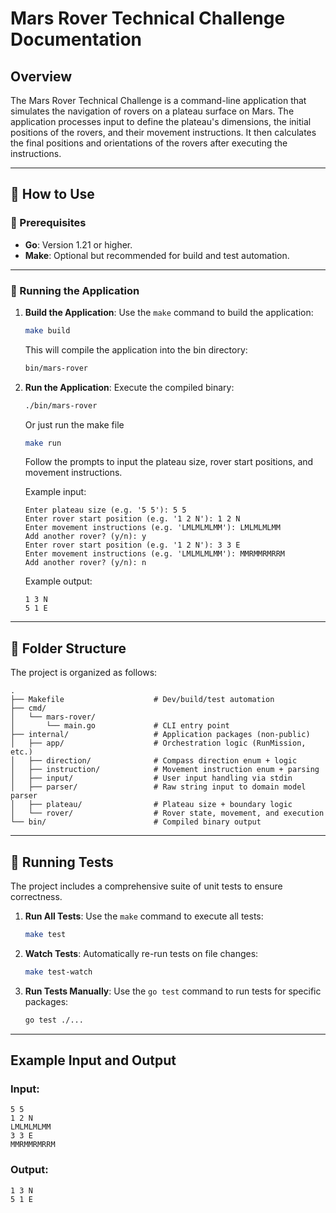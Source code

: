 # Mars Rover Technical Challenge Documentation

## Overview

The Mars Rover Technical Challenge is a command-line application that simulates the navigation of rovers on a
plateau surface on Mars. The application processes input to define the plateau's dimensions, the initial positions
of the rovers, and their movement instructions. It then calculates the final positions and orientations of the 
rovers after executing the instructions.

---

## 🏁 How to Use

### 🔧 Prerequisites

- **Go**: Version 1.21 or higher.
- **Make**: Optional but recommended for build and test automation.

---

### 🚀 Running the Application

1. **Build the Application**:
   Use the `make` command to build the application:
   ```sh
   make build
   ```
   This will compile the application into the bin directory:
   ```sh
   bin/mars-rover
   ```

2. **Run the Application**:
   Execute the compiled binary:
   ```sh
   ./bin/mars-rover
   ```
    
    Or just run the make file
    ```sh
    make run
    ```

   Follow the prompts to input the plateau size, rover start positions, and movement instructions.

   Example input:
   ```
   Enter plateau size (e.g. '5 5'): 5 5
   Enter rover start position (e.g. '1 2 N'): 1 2 N
   Enter movement instructions (e.g. 'LMLMLMLMM'): LMLMLMLMM
   Add another rover? (y/n): y
   Enter rover start position (e.g. '1 2 N'): 3 3 E
   Enter movement instructions (e.g. 'LMLMLMLMM'): MMRMMRMRRM
   Add another rover? (y/n): n
   ```
   Example output:
   ```
   1 3 N
   5 1 E
   ```

---

## 📂 Folder Structure

The project is organized as follows:

```
.
├── Makefile                    # Dev/build/test automation
├── cmd/
│   └── mars-rover/
│       └── main.go             # CLI entry point
├── internal/                   # Application packages (non-public)
│   ├── app/                    # Orchestration logic (RunMission, etc.)
│   ├── direction/              # Compass direction enum + logic
│   ├── instruction/            # Movement instruction enum + parsing
│   ├── input/                  # User input handling via stdin
│   ├── parser/                 # Raw string input to domain model parser
│   ├── plateau/                # Plateau size + boundary logic
│   └── rover/                  # Rover state, movement, and execution
└── bin/                        # Compiled binary output
```

---

## 🧪 Running Tests

The project includes a comprehensive suite of unit tests to ensure correctness.

1. **Run All Tests**:
   Use the `make` command to execute all tests:
   ```sh
   make test
   ```

2. **Watch Tests**:
   Automatically re-run tests on file changes:
   ```sh
   make test-watch
   ```

3. **Run Tests Manually**:
   Use the `go test` command to run tests for specific packages:
   ```sh
   go test ./...
   ```

---

## Example Input and Output

### Input:
```
5 5
1 2 N
LMLMLMLMM
3 3 E
MMRMMRMRRM
```

### Output:
```
1 3 N
5 1 E
```
